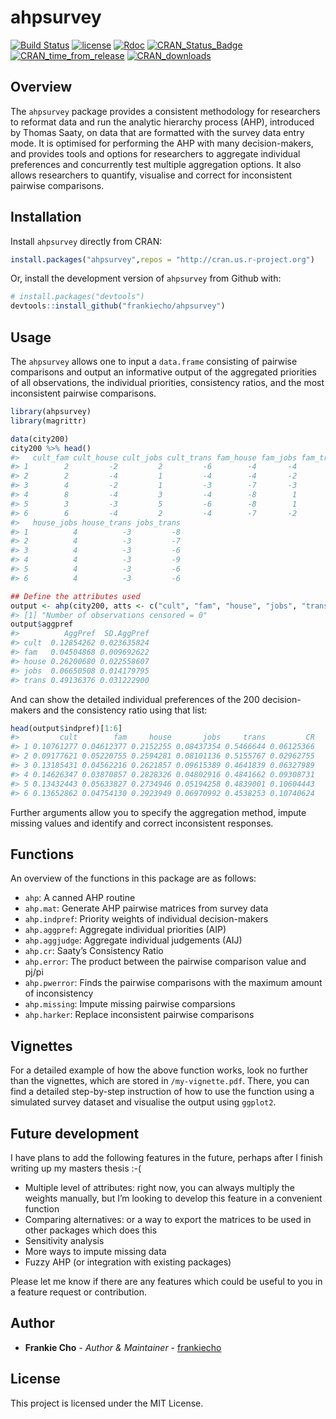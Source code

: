 
<!-- README.md is generated from README.Rmd. Please edit that file -->

# ahpsurvey

[![Build
Status](https://travis-ci.org/frankiecho/ahpsurvey.svg?branch=master)](https://travis-ci.org/frankiecho/ahpsurvey)
[![license](https://img.shields.io/github/license/mashape/apistatus.svg)](http://choosealicense.com/licenses/mit/)
[![Rdoc](http://www.rdocumentation.org/badges/version/ahpsurvey)](http://www.rdocumentation.org/packages/ahpsurvey)
[![CRAN\_Status\_Badge](https://www.r-pkg.org/badges/version/ahpsurvey)](https://cran.r-project.org/package=ahpsurvey)
[![CRAN\_time\_from\_release](http://www.r-pkg.org/badges/ago/ahpsurvey)](https://cran.r-project.org/package=ahpsurvey)
[![CRAN\_downloads](https://cranlogs.r-pkg.org/badges/ahpsurvey)](https://cran.r-project.org/package=ahpsurvey)

## Overview

The `ahpsurvey` package provides a consistent methodology for
researchers to reformat data and run the analytic hierarchy process
(AHP), introduced by Thomas Saaty, on data that are formatted with the
survey data entry mode. It is optimised for performing the AHP with many
decision-makers, and provides tools and options for researchers to
aggregate individual preferences and concurrently test multiple
aggregation options. It also allows researchers to quantify, visualise
and correct for inconsistent pairwise comparisons.

## Installation

Install `ahpsurvey` directly from CRAN:

``` r
install.packages("ahpsurvey",repos = "http://cran.us.r-project.org")
```

Or, install the development version of `ahpsurvey` from Github with:

``` r
# install.packages("devtools")
devtools::install_github("frankiecho/ahpsurvey")
```

## Usage

The `ahpsurvey` allows one to input a `data.frame` consisting of
pairwise comparisons and output an informative output of the aggregated
priorities of all observations, the individual priorities, consistency
ratios, and the most inconsistent pairwise comparisons.

``` r
library(ahpsurvey)
library(magrittr)

data(city200)
city200 %>% head()
#>   cult_fam cult_house cult_jobs cult_trans fam_house fam_jobs fam_trans
#> 1        2         -2         2         -6        -4       -4        -8
#> 2        2         -4         1         -4        -4       -2        -8
#> 3        4         -2         1         -3        -7       -3        -5
#> 4        8         -4         3         -4        -8        1        -7
#> 5        3         -3         5         -6        -8        1        -4
#> 6        6         -4         2         -4        -7       -2        -4
#>   house_jobs house_trans jobs_trans
#> 1          4          -3         -8
#> 2          4          -3         -7
#> 3          4          -3         -6
#> 4          4          -3         -9
#> 5          4          -3         -6
#> 6          4          -3         -6
```

``` r
## Define the attributes used
output <- ahp(city200, atts <- c("cult", "fam", "house", "jobs", "trans"), agg = TRUE)
#> [1] "Number of observations censored = 0"
output$aggpref
#>          AggPref  SD.AggPref
#> cult  0.12854262 0.023635824
#> fam   0.04504868 0.009692622
#> house 0.26200680 0.022558607
#> jobs  0.06650508 0.014179795
#> trans 0.49136376 0.031222900
```

And can show the detailed individual preferences of the 200
decision-makers and the consistency ratio using that list:

``` r
head(output$indpref)[1:6]
#>         cult        fam     house       jobs     trans         CR
#> 1 0.10761277 0.04612377 0.2152255 0.08437354 0.5466644 0.06125366
#> 2 0.09177621 0.05220755 0.2594281 0.08101136 0.5155767 0.02962755
#> 3 0.13185431 0.04562216 0.2621857 0.09615389 0.4641839 0.06327989
#> 4 0.14626347 0.03870857 0.2828326 0.04802916 0.4841662 0.09308731
#> 5 0.13432443 0.05633827 0.2734946 0.05194258 0.4839001 0.10604443
#> 6 0.13652862 0.04754130 0.2923949 0.06970992 0.4538253 0.10740624
```

Further arguments allow you to specify the aggregation method, impute
missing values and identify and correct inconsistent responses.

## Functions

An overview of the functions in this package are as follows:

  - `ahp`: A canned AHP routine
  - `ahp.mat`: Generate AHP pairwise matrices from survey data
  - `ahp.indpref`: Priority weights of individual decision-makers
  - `ahp.aggpref`: Aggregate individual priorities (AIP)
  - `ahp.aggjudge`: Aggregate individual judgements (AIJ)
  - `ahp.cr`: Saaty’s Consistency Ratio
  - `ahp.error`: The product between the pairwise comparison value and
    pj/pi
  - `ahp.pwerror`: Finds the pairwise comparisons with the maximum
    amount of inconsistency
  - `ahp.missing`: Impute missing pairwise comparsions
  - `ahp.harker`: Replace inconsistent pairwise comparisons

## Vignettes

For a detailed example of how the above function works, look no further
than the vignettes, which are stored in `/my-vignette.pdf`. There, you
can find a detailed step-by-step instruction of how to use the function
using a simulated survey dataset and visualise the output using
`ggplot2`.

## Future development

I have plans to add the following features in the future, perhaps after
I finish writing up my masters thesis :-(

  - Multiple level of attributes: right now, you can always multiply the
    weights manually, but I’m looking to develop this feature in a
    convenient function
  - Comparing alternatives: or a way to export the matrices to be used
    in other packages which does this
  - Sensitivity analysis
  - More ways to impute missing data
  - Fuzzy AHP (or integration with existing packages)

Please let me know if there are any features which could be useful to
you in a feature request or contribution.

## Author

  - **Frankie Cho** - *Author & Maintainer* -
    [frankiecho](https://github.com/frankiecho)

## License

This project is licensed under the MIT License.
